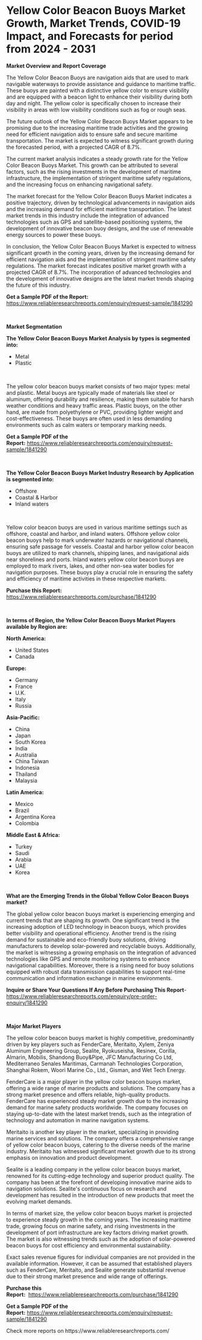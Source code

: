 <p><h1>Yellow Color Beacon Buoys Market Growth, Market Trends, COVID-19 Impact, and Forecasts for period from 2024 - 2031</h1></p><p><strong>Market Overview and Report Coverage</strong></p>
<p><p>The Yellow Color Beacon Buoys are navigation aids that are used to mark navigable waterways to provide assistance and guidance to maritime traffic. These buoys are painted with a distinctive yellow color to ensure visibility and are equipped with a beacon light to enhance their visibility during both day and night. The yellow color is specifically chosen to increase their visibility in areas with low visibility conditions such as fog or rough seas.</p><p>The future outlook of the Yellow Color Beacon Buoys Market appears to be promising due to the increasing maritime trade activities and the growing need for efficient navigation aids to ensure safe and secure maritime transportation. The market is expected to witness significant growth during the forecasted period, with a projected CAGR of 8.7%.</p><p>The current market analysis indicates a steady growth rate for the Yellow Color Beacon Buoys Market. This growth can be attributed to several factors, such as the rising investments in the development of maritime infrastructure, the implementation of stringent maritime safety regulations, and the increasing focus on enhancing navigational safety.</p><p>The market forecast for the Yellow Color Beacon Buoys Market indicates a positive trajectory, driven by technological advancements in navigation aids and the increasing demand for efficient maritime transportation. The latest market trends in this industry include the integration of advanced technologies such as GPS and satellite-based positioning systems, the development of innovative beacon buoy designs, and the use of renewable energy sources to power these buoys.</p><p>In conclusion, the Yellow Color Beacon Buoys Market is expected to witness significant growth in the coming years, driven by the increasing demand for efficient navigation aids and the implementation of stringent maritime safety regulations. The market forecast indicates positive market growth with a projected CAGR of 8.7%. The incorporation of advanced technologies and the development of innovative designs are the latest market trends shaping the future of this industry.</p></p>
<p><strong>Get a Sample PDF of the Report:</strong> <a href="https://www.reliableresearchreports.com/enquiry/request-sample/1841290">https://www.reliableresearchreports.com/enquiry/request-sample/1841290</a></p>
<p>&nbsp;</p>
<p><strong>Market Segmentation</strong></p>
<p><strong>The Yellow Color Beacon Buoys Market Analysis by types is segmented into:</strong></p>
<p><ul><li>Metal</li><li>Plastic</li></ul></p>
<p>&nbsp;</p>
<p><p>The yellow color beacon buoys market consists of two major types: metal and plastic. Metal buoys are typically made of materials like steel or aluminum, offering durability and resilience, making them suitable for harsh weather conditions and heavy traffic areas. Plastic buoys, on the other hand, are made from polyethylene or PVC, providing lighter weight and cost-effectiveness. These buoys are often used in less demanding environments such as calm waters or temporary marking needs.</p></p>
<p><strong>Get a Sample PDF of the Report:</strong>&nbsp;<a href="https://www.reliableresearchreports.com/enquiry/request-sample/1841290">https://www.reliableresearchreports.com/enquiry/request-sample/1841290</a></p>
<p>&nbsp;</p>
<p><strong>The Yellow Color Beacon Buoys Market Industry Research by Application is segmented into:</strong></p>
<p><ul><li>Offshore</li><li>Coastal & Harbor</li><li>Inland waters</li></ul></p>
<p>&nbsp;</p>
<p><p>Yellow color beacon buoys are used in various maritime settings such as offshore, coastal and harbor, and inland waters. Offshore yellow color beacon buoys help to mark underwater hazards or navigational channels, ensuring safe passage for vessels. Coastal and harbor yellow color beacon buoys are utilized to mark channels, shipping lanes, and navigational aids near shorelines and ports. Inland waters yellow color beacon buoys are employed to mark rivers, lakes, and other non-sea water bodies for navigation purposes. These buoys play a crucial role in ensuring the safety and efficiency of maritime activities in these respective markets.</p></p>
<p><strong>Purchase this Report:</strong>&nbsp; <a href="https://www.reliableresearchreports.com/purchase/1841290">https://www.reliableresearchreports.com/purchase/1841290</a></p>
<p>&nbsp;</p>
<p><strong>In terms of Region, the Yellow Color Beacon Buoys Market Players available by Region are:</strong></p>
<p>
    <p> <strong> North America: </strong>
        <ul>
            <li>United States</li>
            <li>Canada</li>
        </ul>
        </p> 
    <p> <strong> Europe: </strong>
        <ul>
            <li>Germany</li>
            <li>France</li>
            <li>U.K.</li>
            <li>Italy</li>
            <li>Russia</li>
        </ul>
        </p> 
    <p> <strong> Asia-Pacific: </strong>
        <ul>
            <li>China</li>
            <li>Japan</li>
            <li>South Korea</li>
            <li>India</li>
            <li>Australia</li>
            <li>China Taiwan</li>
            <li>Indonesia</li>
            <li>Thailand</li>
            <li>Malaysia</li>
        </ul>
        </p> 
    <p> <strong> Latin America: </strong>
        <ul>
            <li>Mexico</li>
            <li>Brazil</li>
            <li>Argentina Korea</li>
            <li>Colombia</li>
        </ul>
        </p> 
    <p> <strong> Middle East & Africa: </strong>
        <ul>
            <li>Turkey</li>
            <li>Saudi</li>
            <li>Arabia</li>
            <li>UAE</li>
            <li>Korea</li>
        </ul>
    </p>
    </p>
<p>&nbsp;</p>
<p><strong>What are the Emerging Trends in the Global Yellow Color Beacon Buoys market?</strong></p>
<p><p>The global yellow color beacon buoys market is experiencing emerging and current trends that are shaping its growth. One significant trend is the increasing adoption of LED technology in beacon buoys, which provides better visibility and operational efficiency. Another trend is the rising demand for sustainable and eco-friendly buoy solutions, driving manufacturers to develop solar-powered and recyclable buoys. Additionally, the market is witnessing a growing emphasis on the integration of advanced technologies like GPS and remote monitoring systems to enhance navigational capabilities. Moreover, there is a rising need for buoy solutions equipped with robust data transmission capabilities to support real-time communication and information exchange in marine environments.</p></p>
<p><strong>Inquire or Share Your Questions If Any Before Purchasing This Report</strong>- <a href="https://www.reliableresearchreports.com/enquiry/pre-order-enquiry/1841290">https://www.reliableresearchreports.com/enquiry/pre-order-enquiry/1841290</a></p>
<p>&nbsp;</p>
<p><strong>Major Market Players</strong></p>
<p><p>The yellow color beacon buoys market is highly competitive, predominantly driven by key players such as FenderCare, Meritaito, Xylem, Zeniya Aluminum Engineering Group, Sealite, Ryokuseisha, Resinex, Corilla, Almarin, Mobilis, Shandong Buoy&Pipe, JFC Manufacturing Co Ltd, Mediterraneo Senales Maritimas, Carmanah Technologies Corporation, Shanghai Rokem, Woori Marine Co., Ltd., Gisman, and Wet Tech Energy.</p><p>FenderCare is a major player in the yellow color beacon buoys market, offering a wide range of marine products and solutions. The company has a strong market presence and offers reliable, high-quality products. FenderCare has experienced steady market growth due to the increasing demand for marine safety products worldwide. The company focuses on staying up-to-date with the latest market trends, such as the integration of technology and automation in marine navigation systems.</p><p>Meritaito is another key player in the market, specializing in providing marine services and solutions. The company offers a comprehensive range of yellow color beacon buoys, catering to the diverse needs of the marine industry. Meritaito has witnessed significant market growth due to its strong emphasis on innovation and product development.</p><p>Sealite is a leading company in the yellow color beacon buoys market, renowned for its cutting-edge technology and superior product quality. The company has been at the forefront of developing innovative marine aids to navigation solutions. Sealite's continuous focus on research and development has resulted in the introduction of new products that meet the evolving market demands.</p><p>In terms of market size, the yellow color beacon buoys market is projected to experience steady growth in the coming years. The increasing maritime trade, growing focus on marine safety, and rising investments in the development of port infrastructure are key factors driving market growth. The market is also witnessing trends such as the adoption of solar-powered beacon buoys for cost efficiency and environmental sustainability.</p><p>Exact sales revenue figures for individual companies are not provided in the available information. However, it can be assumed that established players such as FenderCare, Meritaito, and Sealite generate substantial revenue due to their strong market presence and wide range of offerings.</p></p>
<p><strong>Purchase this Report:</strong>&nbsp;&nbsp;<a href="https://www.reliableresearchreports.com/purchase/1841290">https://www.reliableresearchreports.com/purchase/1841290</a></p>
<p></p>
<p><strong>Get a Sample PDF of the Report:</strong>&nbsp;<a href="https://www.reliableresearchreports.com/enquiry/request-sample/1841290">https://www.reliableresearchreports.com/enquiry/request-sample/1841290</a></p>
<p>Check more reports on https://www.reliableresearchreports.com/</p>
